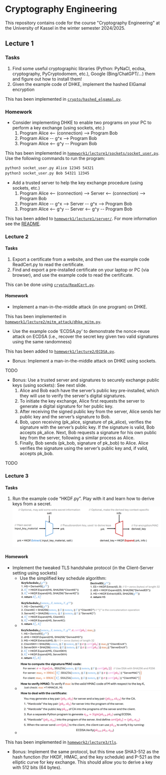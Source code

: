 # Cryptography Engineering

This repository contains code for the course "Cryptography Engineering" at the University of Kassel in the winter semester 2024/2025.

## Lecture 1

### Tasks
1. Find some useful cryptographic libraries (Python: PyNaCl, ecdsa, cryptography, PyCryptodomem, etc.), Google (Bing/ChatGPT/...) them and figure out how to install them!
2. Given the example code of DHKE, implement the hashed ElGamal encryption

This has been implemented in [`crypto/hashed_elgamal.py`](crypto/hashed_elgamal.py).

### Homework

- Consider implementing DHKE to enable two programs on your PC to perform a key exchange (using sockets, etc.)
   1. Program Alice <-- (connection) --> Program Bob
   2. Program Alice -- g^x --> Program Bob
   3. Program Alice <-- g^y -- Program Bob

This has been implemented in [`homework1/lecture1/sockets/socket_user.py`](homework1/lecture1/sockets/socket_user.py).
Use the following commands to run the program:
```bash
python3 socket_user.py Alice 12345 54321
python3 socket_user.py Bob 54321 12345
```

- Add a trusted server to help the key exchange procedure (using sockets, etc.)
   1. Program Alice <-- (connection) --> Server <-- (connection) --> Program Bob
   2. Program Alice -- g^x --> Server -- g^x --> Program Bob
   3. Program Alice <-- g^y -- Server <-- g^y -- Program Bob

This has been added to [`homework1/lecture1/server/`](homework1/lecture1/server).
For more information see the [README](homework1/lecture1/server/README.md).

### Lecture 2

#### Tasks

1. Export a certificate from a website, and then use the example code ReadCert.py to read the certificate.
2. Find and export a pre-installed certificate on your laptop or PC (via browser), and use the example code to read the certificate.

This can be done using [`crypto/ReadCert.py`](crypto/ReadCert.py).

#### Homework

- Implement a man-in-the-middle attack (in one program) on DHKE.

This has been implemented in [`homework1/lecture2/mitm_attack/dhke_mitm.py`](homework1/lecture2/mitm_attack/dhke_mitm.py).

- Use the example code ‘ECDSA.py’ to demonstrate the nonce-reuse attack on ECDSA (i.e., recover the secret key given two valid signatures using the same randomness)

This has been added to [`homework1/lecture2/ECDSA.py`](homework1/lecture2/ECDSA.py).

- Bonus: Implement a man-in-the-middle attack on DHKE using sockets.

TODO 

- Bonus: Use a trusted server and signatures to securely exchange public keys (using sockets): See next slide.
   1. Alice and Bob each have the server’s public key pre-installed, which they will use to verify the server's digital signatures.
   2. To initiate the key exchange, Alice first requests the server to generate a digital signature for her public key.
   3. After receiving the signed public key from the server, Alice sends her public key and the server’s signature to Bob.
   4. Bob, upon receiving (pk_alice, signature of pk_alice), verifies the signature with the server’s public key. If the signature is valid, Bob accepts pk_alice. Next, Bob requests a signature for his own public key from the server, following a similar process as Alice.
   5. Finally, Bob sends (pk_bob, signature of pk_bob) to Alice. Alice verifies the signature using the server’s public key and, if valid, accepts pk_bob.

TODO

### Lecture 3

#### Tasks
1. Run the example code “HKDF.py”. Play with it and learn how to derive keys from a secret.
![Task 1](resources/lecture3-task1.png)

#### Homework
- Implement the tweaked TLS handshake protocol (in the Client-Server setting using sockets)
  - Use the simplified key schedule algorithm:
  - ![Homework](resources/lecture3-homework1.png)
  - ![Homework](resources/lecture3-homework2.png)
  - ![Homework](resources/lecture3-homework3.png)

This has been implemented in [`homework2/lecture3/tls`](homework2/lecture3/tls).

- Bonus: Implement the same protocol, but this time use SHA3-512 as the hash function (for HKDF, HMAC, and the key schedule) and P-521 as the elliptic curve for key exchange. This should allow you to derive a key with 512 bits (64 bytes).